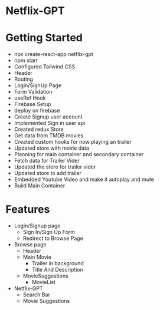 # Netflix-GPT

# Getting Started 
- npx create-react-app netflix-gpt
- npm start
- Configured Tailwind CSS
- Header
- Routing
- Login/SignUp Page
- Form Validation
- useRef Hook
- Firebase Setup
- deploy on firebase
- Create Signup user account
- Implemented Sign in user api
- Created redux Store 
- Get data from TMDB movies
- Created custom hooks for now playing an trailer
- Updated store with movie data
- Planning for main container and secondary container
- Fetch data for Trailer Vider
- Updated the store for trailer vider
- Updated store to add trailer 
- Embedded Youtube Video and make it autoplay and mute
- Build Main Container


# Features
- Login/Signup page
    - Sign In/Sign Up Form
    - Redirect to Browse Page
- Browse page
    - Header
    - Main Movie
        - Trailer in background
        - Title And Description
    - MovieSuggestions
        - MovieList 
- Netflix-GPT
    - Search Bar
    - Movie Suggestions             


